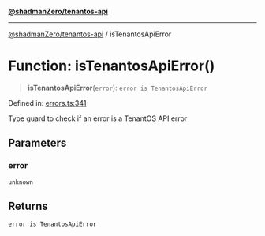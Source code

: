 [**@shadmanZero/tenantos-api**](../README.md)

***

[@shadmanZero/tenantos-api](../globals.md) / isTenantosApiError

# Function: isTenantosApiError()

> **isTenantosApiError**(`error`): `error is TenantosApiError`

Defined in: [errors.ts:341](https://github.com/shadmanZero/tenantos-api/blob/a3061c31c45f4aa1cfaa0e889df3cea522a254ad/src/errors.ts#L341)

Type guard to check if an error is a TenantOS API error

## Parameters

### error

`unknown`

## Returns

`error is TenantosApiError`
